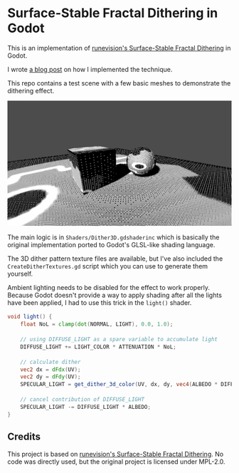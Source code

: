 # Surface-Stable Fractal Dithering in Godot
This is an implementation of [runevision's Surface-Stable Fractal Dithering](https://github.com/runevision/Dither3D) in Godot.

I wrote [a blog post](https://tufourn.com/posts/surface-stable-fractal-dithering-in-godot/) on how I implemented the technique.

This repo contains a test scene with a few basic meshes to demonstrate the dithering effect.

![Screenshot](screenshots/00_screenshot.png)

The main logic is in `Shaders/Dither3D.gdshaderinc` which is basically the original implementation ported to Godot's GLSL-like shading language.

The 3D dither pattern texture files are available, but I've also included the `CreateDitherTextures.gd` script which you can use to generate them yourself.

Ambient lighting needs to be disabled for the effect to work properly. Because Godot doesn't provide a way to apply shading after all the lights have been applied, I had to use this trick in the `light()` shader.

```glsl
void light() {
    float NoL = clamp(dot(NORMAL, LIGHT), 0.0, 1.0);
	
    // using DIFFUSE_LIGHT as a spare variable to accumulate light
    DIFFUSE_LIGHT += LIGHT_COLOR * ATTENUATION * NoL;

    // calculate dither
    vec2 dx = dFdx(UV);
    vec2 dy = dFdy(UV);
    SPECULAR_LIGHT = get_dither_3d_color(UV, dx, dy, vec4(ALBEDO * DIFFUSE_LIGHT, 1.0)).rgb;

    // cancel contribution of DIFFUSE_LIGHT
    SPECULAR_LIGHT -= DIFFUSE_LIGHT * ALBEDO;
}
```

## Credits
This project is based on [runevision's Surface-Stable Fractal Dithering](https://github.com/runevision/Dither3D). No code was directly used, but the original project is licensed under MPL-2.0.
